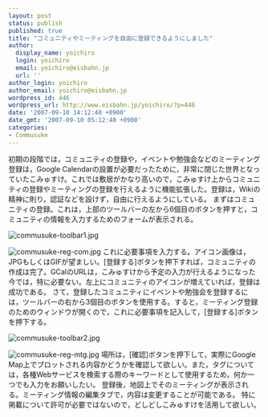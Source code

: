 ```yaml
---
layout: post
status: publish
published: true
title: "コミュニティやミーティングを自由に登録できるようにしました"
author:
  display_name: yoichiro
  login: yoichiro
  email: yoichiro@eisbahn.jp
  url: ''
author_login: yoichiro
author_email: yoichiro@eisbahn.jp
wordpress_id: 446
wordpress_url: http://www.eisbahn.jp/yoichiro/?p=446
date: '2007-09-10 14:12:40 +0900'
date_gmt: '2007-09-10 05:12:40 +0900'
categories:
- Commusuke
---
```


初期の段階では，コミュニティの登録や，イベントや勉強会などのミーティング登録は，Google Calendarの設置が必要だったために，非常に閉じた世界となっていたこみゅすけ。これでは敷居がかなり高いので，こみゅすけ上からコミュニティの登録やミーティングの登録を行えるように機能拡張した。登録は，Wikiの精神に則り，認証などを設けず，自由に行えるようにしている。
まずはコミュニティの登録。これは，上部のツールバーの左から6個目のボタンを押すと，コミュニティの情報を入力するためのフォームが表示される。

![commusuke-toolbar1.jpg](http://www.eisbahn.jp/yoichiro/images/commusuke-toolbar1.jpg)

![commusuke-reg-com.jpg](http://www.eisbahn.jp/yoichiro/images/commusuke-reg-com.jpg)
これに必要事項を入力する。アイコン画像は，JPGもしくはGIFが望ましい。[登録する]ボタンを押下すれば，コミュニティの作成は完了。GCalのURLは，こみゅすけから予定の入力が行えるようになった今では，特に必要ない。左上にコミュニティのアイコンが増えていれば，登録は成功である。
さて，登録したコミュニティにイベントや勉強会を登録するには，ツールバーの右から3個目のボタンを使用する。すると，ミーティング登録のためのウィンドウが開くので，これに必要事項を記入して，[登録する]ボタンを押下する。

![commusuke-toolbar2.jpg](http://www.eisbahn.jp/yoichiro/images/commusuke-toolbar2.jpg)

![commusuke-reg-mtg.jpg](http://www.eisbahn.jp/yoichiro/images/commusuke-reg-mtg.jpg)
場所は，[確認]ボタンを押下して，実際にGoogle Map上でプロットされる内容かどうかを確認して欲しい。また，タグについては，各種Webサービスを検索する際のキーワードとして使用するため，何か一つでも入力をお願いしたい。
登録後，地図上でそのミーティングが表示される。ミーティング情報の編集タブで，内容は変更することが可能である。
特に掲載について許可が必要ではないので，どしどしこみゅすけを活用して欲しい。
